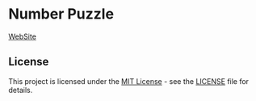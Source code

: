 # Number Puzzle

[WebSite](https://np.next2d.app)

## License
This project is licensed under the [MIT License](https://opensource.org/licenses/MIT) - see the [LICENSE](LICENSE) file for details.